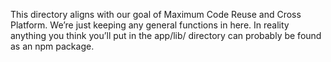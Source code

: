 This directory aligns with our goal of Maximum Code Reuse and Cross Platform. We’re just keeping any general functions in here. In reality anything you think you’ll put in the app/lib/ directory can probably be found as an npm package.
